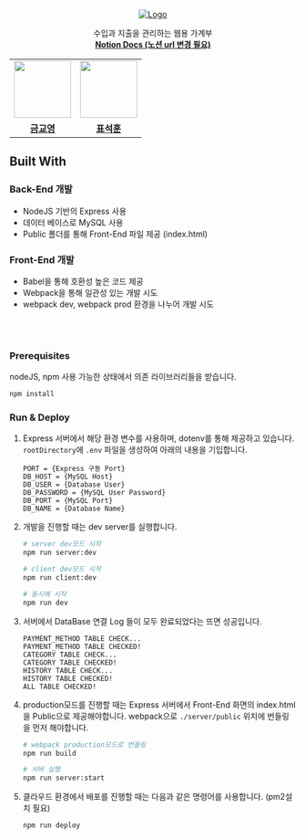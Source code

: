 <div align="center">
  <a href="https://github.com/woowa-techcamp-2022/web-moneybook-09">
    <img src="https://user-images.githubusercontent.com/78121870/182010905-284cf433-a58f-439f-b70f-ff2052db2b85.png" alt="Logo">
  </a>



  <p align="center">
    수입과 지출을 관리하는  웹용 가계부
    <br />
    <a href="https://chrome-submarine-cd8.notion.site/TO-DO-LIST-538d7f9110cc414087668e675a10b257">
      <strong>  
        Notion Docs (노션 url 변경 필요)
      </strong>
    </a>
  </p>
</div>

<table align="center">
  <tr>
    <td>
      <a href="https://github.com/youngkyo0504">
        <img src="https://avatars.githubusercontent.com/youngkyo0504" width="100"/>
      </a>
    </td>
    <td>
      <a href="https://github.com/pyo-sh">
        <img src="https://avatars.githubusercontent.com/pyo-sh" width="100"/>
      </a>
    </td>
  </tr>
  <tr>
    <td align="center">
      <a href="https://github.com/youngkyo0504">
        <strong>
          금교영
        </strong>
      </a>
    </td>
    <td align="center">
      <a href="https://github.com/pyo-sh">
        <strong>
          표석훈
        </strong>
      </a>
    </td>
  </tr>
</table>

## Built With

### Back-End 개발

- NodeJS 기반의 Express 사용
- 데이터 베이스로 MySQL 사용
- Public 폴더를 통해 Front-End 파일 제공 (index.html)

### Front-End 개발

- Babel을 통해 호환성 높은 코드 제공
- Webpack을 통해 일관성 있는 개발 시도
- webpack dev, webpack prod 환경을 나누어 개발 시도 

<br />
<br />

### Prerequisites

nodeJS, npm 사용 가능한 상태에서 의존 라이브러리들을 받습니다.

```sh
npm install
```

### Run & Deploy

1. Express 서버에서 해당 환경 변수를 사용하며, dotenv를 통해 제공하고 있습니다.
   `rootDirectory`에 `.env` 파일을 생성하여 아래의 내용을 기입합니다.
   
   ```
   PORT = {Express 구동 Port}
   DB_HOST = {MySQL Host}
   DB_USER = {Database User}
   DB_PASSWORD = {MySQL User Password}
   DB_PORT = {MySQL Port}
   DB_NAME = {Database Name}
   ```
2. 개발을 진행할 때는 dev server를 실행합니다.

    ```sh
    # server dev모드 시작 
    npm run server:dev

    # client dev모드 시작 
    npm run client:dev

    # 동시에 시작 
    npm run dev
    ```
 3. 서버에서 DataBase 연결 Log 들이 모두 완료되었다는  뜨면 성공입니다.
 
     ```
    PAYMENT_METHOD TABLE CHECK...
    PAYMENT_METHOD TABLE CHECKED!
    CATEGORY TABLE CHECK...
    CATEGORY TABLE CHECKED!
    HISTORY TABLE CHECK...
    HISTORY TABLE CHECKED!
    ALL TABLE CHECKED!
     ```
4. production모드를 진행할 때는 Express 서버에서 Front-End 화면의 index.html을 Public으로 제공해야합니다. 
   webpack으로 `./server/public` 위치에 번들링을 먼저 해야합니다.  
   
   ```sh
   # webpack production모드로 번들링 
   npm run build
   
   # 서버 실행 
   npm run server:start
   ```
5. 클라우드 환경에서 배포를 진행할 때는 다음과 같은 명령어를 사용합니다. (pm2설치 필요)

   ```sh
   npm run deploy
   ```

<br />
<br />
<!-- 
## UIs (현재까지 구현 된)

### 메인 화면

현재 DB에 저장되어 있는 목록들이 전부 불러와집니다.

<img width="820" alt="image" src="https://user-images.githubusercontent.com/55688122/179220905-c5e42bab-198a-41a4-9a3d-c12e058fa455.png">

### 히스토리(로그)

작업했던 내용을 로그 형식으로 저장하여 사용자에게 보여줍니다.

<img width="820" alt="image" src="https://user-images.githubusercontent.com/55688122/179221095-7bb694a1-51d5-4d8f-8e34-da6e19512db0.png">

### 추가 구현

카드를 추가할 수 있습니다.

- 추가 후 DOM 에 추가하는 작업은 아직 안됐습니다.
- Teaxarea 과정 중 Space 를 `<br/>`로 변경해야 합니다.

|                                                                  추가 전                                                                  |                                                                  추가 후                                                                  |
| :---------------------------------------------------------------------------------------------------------------------------------------: | :---------------------------------------------------------------------------------------------------------------------------------------: |
| <img width="390" alt="image" src="https://user-images.githubusercontent.com/55688122/179223261-10ba5da7-104b-42f2-81bc-3db35ee80d8d.png"> | <img width="390" alt="image" src="https://user-images.githubusercontent.com/55688122/179223377-85bce62d-7157-4b45-810a-1d4de35fa5b1.png"> |

### 삭제 구현

카드를 삭제할 수 있습니다.

|                                                                  삭제 전                                                                  |                                                                마우스 오버                                                                |                                                                  삭제 후                                                                  |
| :---------------------------------------------------------------------------------------------------------------------------------------: | :---------------------------------------------------------------------------------------------------------------------------------------: | :---------------------------------------------------------------------------------------------------------------------------------------: |
| <img width="266" alt="image" src="https://user-images.githubusercontent.com/55688122/179222095-2019cd3c-aa02-401e-ac23-090eca5d64ee.png"> | <img width="266" alt="image" src="https://user-images.githubusercontent.com/55688122/179222188-62544900-abca-4494-97b7-aa89bb48fe3d.png"> | <img width="266" alt="image" src="https://user-images.githubusercontent.com/55688122/179222276-26644614-dd46-4fc9-8a60-b182384c6418.png"> |

### Drag and Drop

현재 DB와 연동된 상태는 아닙니다.

- 이후 Column간의 이동과 정렬을 DB 저장하는 구현이 필요합니다.

<img width="820" alt="image" src="https://user-images.githubusercontent.com/55688122/179222716-f160542b-c668-4eb7-beb5-ba61d69b61d8.png">

<br />
<br />

## How's The Project?

Point:

- 설계 및 기획을 열심히 문서화하여 진행해보자.
- 컨벤션을 자세하게 설정하여 개발 도중 Process 질문을 줄여보자.
- 구조를 확립하여 서로의 코드를 잘 확인할 수 있도록 하자.
- 서로의 코드, 방식, 생각에 질문 및 의견 표출을 열심히 하자.
 -->
